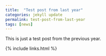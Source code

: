 ```yaml
---
title:  "Test post from last year"
categories: jekyll update
permalink: test-post-from-last-year
tags: [news]
---
```


This is just a test post from the previous year.

{% include links.html %}
